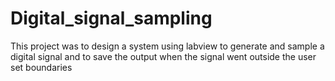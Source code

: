 # Digital_signal_sampling
This project was to design a system using labview to generate and sample a digital signal and to save the output when the signal went outside the user set boundaries
